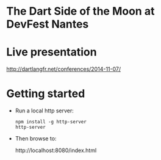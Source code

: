 The Dart Side of the Moon at DevFest Nantes
===========

# Live presentation

http://dartlangfr.net/conferences/2014-11-07/

# Getting started

- Run a local http server:

  ```
  npm install -g http-server
  http-server
  ```  

- Then browse to:

  http://localhost:8080/index.html
